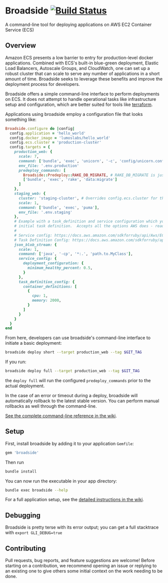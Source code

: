 # Broadside [![Build Status](https://travis-ci.org/lumoslabs/broadside.svg?branch=master)](https://travis-ci.org/lumoslabs/broadside)

A command-line tool for deploying applications on AWS EC2 Container Service (ECS)

## Overview
Amazon ECS presents a low barrier to entry for production-level docker applications. Combined with ECS's built-in blue-green deployment, Elastic Load Balancers, Autoscale Groups, and CloudWatch, one can set up a robust cluster that can scale to serve any number of applications in a short amount of time. Broadside seeks to leverage these benefits and improve the deployment process for developers.

Broadside offers a simple command-line interface to perform deployments on ECS. It does not attempt to handle operational tasks like infrastructure setup and configuration, which are better suited for tools like [terraform](https://www.terraform.io/).

Applications using broadside employ a configuration file that looks something like:

```ruby
Broadside.configure do |config|
  config.application = 'hello_world'
  config.docker_image = 'lumoslabs/hello_world'
  config.ecs.cluster = 'production-cluster'
  config.targets = {
    production_web: {
      scale: 7,
      command: ['bundle', 'exec', 'unicorn', '-c', 'config/unicorn.conf.rb'],
      env_file: '.env.production'
      predeploy_commands: [
        Broadside::Predeploy::RAKE_DB_MIGRATE, # RAKE_DB_MIGRATE is just a constant for your convenience
        ['bundle', 'exec', 'rake', 'data:migrate']
      ]
    },
    staging_web: {
      cluster: 'staging-cluster', # Overrides config.ecs.cluster for this target
      scale: 1,
      command: ['bundle', 'exec', 'puma'],
      env_file: '.env.staging'
    },
    # Example with a task_definition and service configuration which you use to bootstrap a service and
    # initial task definition.  Accepts all the options AWS does - read their documentation for details:
    #
    # Service config: https://docs.aws.amazon.com/sdkforruby/api/Aws/ECS/Client.html#create_service-instance_method
    # Task Definition Config: https://docs.aws.amazon.com/sdkforruby/api/Aws/ECS/Client.html#register_task_definition-instance_method
    json_blob_stream: {
      scale: 1,
      command: ['java', '-cp', '*:.', 'path.to.MyClass'],
      service_config: {
        deployment_configuration: {
          minimum_healthy_percent: 0.5,
        }
      },
      task_definition_config: {
        container_definitions: [
          {
            cpu: 1,
            memory: 2000,
          }
        ]
      }
    }
  }
end
```

From here, developers can use broadside's command-line interface to initiate a basic deployment:

```bash
broadside deploy short --target production_web --tag $GIT_TAG
```

If you run:

```bash
broadside deploy full --target production_web --tag $GIT_TAG
```

the `deploy full` will run the configured `predeploy_commands` prior to the actual deployment.

In the case of an error or timeout during a deploy, broadside will automatically rollback to the latest stable version. You can perform manual rollbacks as well through the command-line.

[See the complete command-line reference in the wiki](https://github.com/lumoslabs/broadside/wiki/CLI-reference).


## Setup
First, install broadside by adding it to your application `Gemfile`:

```ruby
gem 'broadside'
```

Then run
```bash
bundle install
```

You can now run the executable in your app directory:
```bash
bundle exec broadside --help
```

For a full application setup, see the [detailed instructions in the wiki](https://github.com/lumoslabs/broadside/wiki/Setup).

## Debugging
Broadside is pretty terse with its error output; you can get a full stacktrace with `export GLI_DEBUG=true`

## Contributing
Pull requests, bug reports, and feature suggestions are welcome! Before starting on a contribution, we recommend opening an issue or replying to an existing one to give others some initial context on the work needing to be done.

